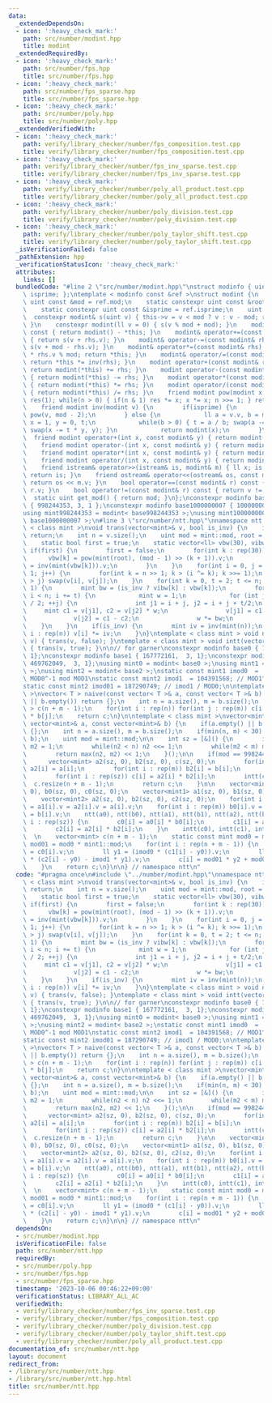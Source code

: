 ```yaml
---
data:
  _extendedDependsOn:
  - icon: ':heavy_check_mark:'
    path: src/number/modint.hpp
    title: modint
  _extendedRequiredBy:
  - icon: ':heavy_check_mark:'
    path: src/number/fps.hpp
    title: src/number/fps.hpp
  - icon: ':heavy_check_mark:'
    path: src/number/fps_sparse.hpp
    title: src/number/fps_sparse.hpp
  - icon: ':heavy_check_mark:'
    path: src/number/poly.hpp
    title: src/number/poly.hpp
  _extendedVerifiedWith:
  - icon: ':heavy_check_mark:'
    path: verify/library_checker/number/fps_composition.test.cpp
    title: verify/library_checker/number/fps_composition.test.cpp
  - icon: ':heavy_check_mark:'
    path: verify/library_checker/number/fps_inv_sparse.test.cpp
    title: verify/library_checker/number/fps_inv_sparse.test.cpp
  - icon: ':heavy_check_mark:'
    path: verify/library_checker/number/poly_all_product.test.cpp
    title: verify/library_checker/number/poly_all_product.test.cpp
  - icon: ':heavy_check_mark:'
    path: verify/library_checker/number/poly_division.test.cpp
    title: verify/library_checker/number/poly_division.test.cpp
  - icon: ':heavy_check_mark:'
    path: verify/library_checker/number/poly_taylor_shift.test.cpp
    title: verify/library_checker/number/poly_taylor_shift.test.cpp
  _isVerificationFailed: false
  _pathExtension: hpp
  _verificationStatusIcon: ':heavy_check_mark:'
  attributes:
    links: []
  bundledCode: "#line 2 \"src/number/modint.hpp\"\nstruct modinfo { uint mod, root,\
    \ isprime; };\ntemplate < modinfo const &ref >\nstruct modint {\n    static constexpr\
    \ uint const &mod = ref.mod;\n    static constexpr uint const &root = ref.root;\n\
    \    static constexpr uint const &isprime = ref.isprime;\n    uint v = 0;\n  \
    \  constexpr modint& s(uint v) { this->v = v < mod ? v : v - mod; return *this;\
    \ }\n    constexpr modint(ll v = 0) { s(v % mod + mod); }\n    modint operator-()\
    \ const { return modint() - *this; }\n    modint& operator+=(const modint& rhs)\
    \ { return s(v + rhs.v); }\n    modint& operator-=(const modint& rhs) { return\
    \ s(v + mod - rhs.v); }\n    modint& operator*=(const modint& rhs) { v = ull(v)\
    \ * rhs.v % mod; return *this; }\n    modint& operator/=(const modint& rhs) {\
    \ return *this *= inv(rhs); }\n    modint operator+(const modint& rhs) const {\
    \ return modint(*this) += rhs; }\n    modint operator-(const modint& rhs) const\
    \ { return modint(*this) -= rhs; }\n    modint operator*(const modint& rhs) const\
    \ { return modint(*this) *= rhs; }\n    modint operator/(const modint& rhs) const\
    \ { return modint(*this) /= rhs; }\n    friend modint pow(modint x, ll n) { modint\
    \ res(1); while(n > 0) { if(n & 1) res *= x; x *= x; n >>= 1; } return res; }\n\
    \    friend modint inv(modint v) {\n        if(isprime) {\n            return\
    \ pow(v, mod - 2);\n        } else {\n            ll a = v.v, b = modint::mod,\
    \ x = 1, y = 0, t;\n            while(b > 0) { t = a / b; swap(a -= t * b, b);\
    \ swap(x -= t * y, y); }\n            return modint(x);\n        }\n    }\n  \
    \  friend modint operator+(int x, const modint& y) { return modint(x) + y; }\n\
    \    friend modint operator-(int x, const modint& y) { return modint(x) - y; }\n\
    \    friend modint operator*(int x, const modint& y) { return modint(x) * y; }\n\
    \    friend modint operator/(int x, const modint& y) { return modint(x) / y; }\n\
    \    friend istream& operator>>(istream& is, modint& m) { ll x; is >> x; m = modint(x);\
    \ return is; }\n    friend ostream& operator<<(ostream& os, const modint& m) {\
    \ return os << m.v; }\n    bool operator==(const modint& r) const { return v ==\
    \ r.v; }\n    bool operator!=(const modint& r) const { return v != r.v; }\n  \
    \  static uint get_mod() { return mod; }\n};\nconstexpr modinfo base998244353\
    \ { 998244353, 3, 1 };\nconstexpr modinfo base1000000007 { 1000000007, 0, 1 };\n\
    using mint998244353 = modint< base998244353 >;\nusing mint1000000007 = modint<\
    \ base1000000007 >;\n#line 3 \"src/number/ntt.hpp\"\nnamespace ntt {\n\ntemplate\
    \ < class mint >\nvoid trans(vector<mint>& v, bool is_inv) {\n    if(v.empty())\
    \ return;\n    int n = v.size();\n    uint mod = mint::mod, root = mint::root;\n\
    \    static bool first = true;\n    static vector<ll> vbw(30), vibw(30);\n   \
    \ if(first) {\n        first = false;\n        for(int k : rep(30)) {\n      \
    \      vbw[k] = pow(mint(root), (mod - 1) >> (k + 1)).v;\n            vibw[k]\
    \ = inv(mint(vbw[k])).v;\n        }\n    }\n    for(int i = 0, j = 1; j < n -\
    \ 1; j++) {\n        for(int k = n >> 1; k > (i ^= k); k >>= 1);\n        if(i\
    \ > j) swap(v[i], v[j]);\n    }\n    for(int k = 0, t = 2; t <= n; ++k, t <<=\
    \ 1) {\n        mint bw = (is_inv ? vibw[k] : vbw[k]);\n        for (int i = 0;\
    \ i < n; i += t) {\n            mint w = 1;\n            for (int j = 0; j < t\
    \ / 2; ++j) {\n                int j1 = i + j, j2 = i + j + t/2;\n           \
    \     mint c1 = v[j1], c2 = v[j2] * w;\n                v[j1] = c1 + c2;\n   \
    \             v[j2] = c1 - c2;\n                w *= bw;\n            }\n    \
    \    }\n    }\n    if(is_inv) {\n        mint iv = inv(mint(n));\n        for(int\
    \ i : rep(n)) v[i] *= iv;\n    }\n}\ntemplate < class mint > void ntt(vector<mint>&\
    \ v) { trans(v, false); }\ntemplate < class mint > void intt(vector<mint>& v)\
    \ { trans(v, true); }\n\n// for garner\nconstexpr modinfo base0 { 754974721, 11,\
    \ 1};\nconstexpr modinfo base1 { 167772161,  3, 1};\nconstexpr modinfo base2 {\
    \ 469762049,  3, 1};\nusing mint0 = modint< base0 >;\nusing mint1 = modint< base1\
    \ >;\nusing mint2 = modint< base2 >;\nstatic const mint1 imod0  =  95869806; //\
    \ MOD0^-1 mod MOD1\nstatic const mint2 imod1  = 104391568; // MOD1^^1 mod MOD2\n\
    static const mint2 imod01 = 187290749; // imod1 / MOD0;\n\ntemplate < class T\
    \ >\nvector< T > naive(const vector< T >& a, const vector< T >& b) {\n    if(a.empty()\
    \ || b.empty()) return {};\n    int n = a.size(), m = b.size();\n    vector< T\
    \ > c(n + m - 1);\n    for(int i : rep(n)) for(int j : rep(m)) c[i + j] += a[i]\
    \ * b[j];\n    return c;\n}\n\ntemplate < class mint >\nvector<mint> mul(const\
    \ vector<mint>& a, const vector<mint>& b) {\n    if(a.empty() || b.empty()) return\
    \ {};\n    int n = a.size(), m = b.size();\n    if(min(n, m) < 30) return naive(a,\
    \ b);\n    uint mod = mint::mod;\n\n    int sz = [&]() {\n        int n2 = 1,\
    \ m2 = 1;\n        while(n2 < n) n2 <<= 1;\n        while(m2 < m) m2 <<= 1;\n\
    \        return max(n2, m2) << 1;\n    }();\n\n    if(mod == 998244353) {\n  \
    \      vector<mint> a2(sz, 0), b2(sz, 0), c(sz, 0);\n        for(int i : rep(n))\
    \ a2[i] = a[i];\n        for(int i : rep(m)) b2[i] = b[i];\n        ntt(a2), ntt(b2);\n\
    \        for(int i : rep(sz)) c[i] = a2[i] * b2[i];\n        intt(c);\n      \
    \  c.resize(n + m - 1);\n        return c;\n    }\n\n    vector<mint0> a0(sz,\
    \ 0), b0(sz, 0), c0(sz, 0);\n    vector<mint1> a1(sz, 0), b1(sz, 0), c1(sz, 0);\n\
    \    vector<mint2> a2(sz, 0), b2(sz, 0), c2(sz, 0);\n    for(int i : rep(n)) a0[i].v\
    \ = a1[i].v = a2[i].v = a[i].v;\n    for(int i : rep(m)) b0[i].v = b1[i].v = b2[i].v\
    \ = b[i].v;\n    ntt(a0), ntt(b0), ntt(a1), ntt(b1), ntt(a2), ntt(b2);\n    for(int\
    \ i : rep(sz)) {\n        c0[i] = a0[i] * b0[i];\n        c1[i] = a1[i] * b1[i];\n\
    \        c2[i] = a2[i] * b2[i];\n    }\n    intt(c0), intt(c1), intt(c2);\n  \
    \  \n    vector<mint> c(n + m - 1);\n    static const mint mod0 = mint0::mod,\
    \ mod01 = mod0 * mint1::mod;\n    for(int i : rep(n + m - 1)) {\n        ll y0\
    \ = c0[i].v;\n        ll y1 = (imod0 * (c1[i] - y0)).v;\n        ll y2 = (imod01\
    \ * (c2[i] - y0) - imod1 * y1).v;\n        c[i] = mod01 * y2 + mod0 * y1 + y0;\n\
    \    }\n    return c;\n}\n\n} // namespace ntt\n"
  code: "#pragma once\n#include \"../number/modint.hpp\"\nnamespace ntt {\n\ntemplate\
    \ < class mint >\nvoid trans(vector<mint>& v, bool is_inv) {\n    if(v.empty())\
    \ return;\n    int n = v.size();\n    uint mod = mint::mod, root = mint::root;\n\
    \    static bool first = true;\n    static vector<ll> vbw(30), vibw(30);\n   \
    \ if(first) {\n        first = false;\n        for(int k : rep(30)) {\n      \
    \      vbw[k] = pow(mint(root), (mod - 1) >> (k + 1)).v;\n            vibw[k]\
    \ = inv(mint(vbw[k])).v;\n        }\n    }\n    for(int i = 0, j = 1; j < n -\
    \ 1; j++) {\n        for(int k = n >> 1; k > (i ^= k); k >>= 1);\n        if(i\
    \ > j) swap(v[i], v[j]);\n    }\n    for(int k = 0, t = 2; t <= n; ++k, t <<=\
    \ 1) {\n        mint bw = (is_inv ? vibw[k] : vbw[k]);\n        for (int i = 0;\
    \ i < n; i += t) {\n            mint w = 1;\n            for (int j = 0; j < t\
    \ / 2; ++j) {\n                int j1 = i + j, j2 = i + j + t/2;\n           \
    \     mint c1 = v[j1], c2 = v[j2] * w;\n                v[j1] = c1 + c2;\n   \
    \             v[j2] = c1 - c2;\n                w *= bw;\n            }\n    \
    \    }\n    }\n    if(is_inv) {\n        mint iv = inv(mint(n));\n        for(int\
    \ i : rep(n)) v[i] *= iv;\n    }\n}\ntemplate < class mint > void ntt(vector<mint>&\
    \ v) { trans(v, false); }\ntemplate < class mint > void intt(vector<mint>& v)\
    \ { trans(v, true); }\n\n// for garner\nconstexpr modinfo base0 { 754974721, 11,\
    \ 1};\nconstexpr modinfo base1 { 167772161,  3, 1};\nconstexpr modinfo base2 {\
    \ 469762049,  3, 1};\nusing mint0 = modint< base0 >;\nusing mint1 = modint< base1\
    \ >;\nusing mint2 = modint< base2 >;\nstatic const mint1 imod0  =  95869806; //\
    \ MOD0^-1 mod MOD1\nstatic const mint2 imod1  = 104391568; // MOD1^^1 mod MOD2\n\
    static const mint2 imod01 = 187290749; // imod1 / MOD0;\n\ntemplate < class T\
    \ >\nvector< T > naive(const vector< T >& a, const vector< T >& b) {\n    if(a.empty()\
    \ || b.empty()) return {};\n    int n = a.size(), m = b.size();\n    vector< T\
    \ > c(n + m - 1);\n    for(int i : rep(n)) for(int j : rep(m)) c[i + j] += a[i]\
    \ * b[j];\n    return c;\n}\n\ntemplate < class mint >\nvector<mint> mul(const\
    \ vector<mint>& a, const vector<mint>& b) {\n    if(a.empty() || b.empty()) return\
    \ {};\n    int n = a.size(), m = b.size();\n    if(min(n, m) < 30) return naive(a,\
    \ b);\n    uint mod = mint::mod;\n\n    int sz = [&]() {\n        int n2 = 1,\
    \ m2 = 1;\n        while(n2 < n) n2 <<= 1;\n        while(m2 < m) m2 <<= 1;\n\
    \        return max(n2, m2) << 1;\n    }();\n\n    if(mod == 998244353) {\n  \
    \      vector<mint> a2(sz, 0), b2(sz, 0), c(sz, 0);\n        for(int i : rep(n))\
    \ a2[i] = a[i];\n        for(int i : rep(m)) b2[i] = b[i];\n        ntt(a2), ntt(b2);\n\
    \        for(int i : rep(sz)) c[i] = a2[i] * b2[i];\n        intt(c);\n      \
    \  c.resize(n + m - 1);\n        return c;\n    }\n\n    vector<mint0> a0(sz,\
    \ 0), b0(sz, 0), c0(sz, 0);\n    vector<mint1> a1(sz, 0), b1(sz, 0), c1(sz, 0);\n\
    \    vector<mint2> a2(sz, 0), b2(sz, 0), c2(sz, 0);\n    for(int i : rep(n)) a0[i].v\
    \ = a1[i].v = a2[i].v = a[i].v;\n    for(int i : rep(m)) b0[i].v = b1[i].v = b2[i].v\
    \ = b[i].v;\n    ntt(a0), ntt(b0), ntt(a1), ntt(b1), ntt(a2), ntt(b2);\n    for(int\
    \ i : rep(sz)) {\n        c0[i] = a0[i] * b0[i];\n        c1[i] = a1[i] * b1[i];\n\
    \        c2[i] = a2[i] * b2[i];\n    }\n    intt(c0), intt(c1), intt(c2);\n  \
    \  \n    vector<mint> c(n + m - 1);\n    static const mint mod0 = mint0::mod,\
    \ mod01 = mod0 * mint1::mod;\n    for(int i : rep(n + m - 1)) {\n        ll y0\
    \ = c0[i].v;\n        ll y1 = (imod0 * (c1[i] - y0)).v;\n        ll y2 = (imod01\
    \ * (c2[i] - y0) - imod1 * y1).v;\n        c[i] = mod01 * y2 + mod0 * y1 + y0;\n\
    \    }\n    return c;\n}\n\n} // namespace ntt\n"
  dependsOn:
  - src/number/modint.hpp
  isVerificationFile: false
  path: src/number/ntt.hpp
  requiredBy:
  - src/number/poly.hpp
  - src/number/fps.hpp
  - src/number/fps_sparse.hpp
  timestamp: '2023-10-06 00:46:22+09:00'
  verificationStatus: LIBRARY_ALL_AC
  verifiedWith:
  - verify/library_checker/number/fps_inv_sparse.test.cpp
  - verify/library_checker/number/fps_composition.test.cpp
  - verify/library_checker/number/poly_division.test.cpp
  - verify/library_checker/number/poly_taylor_shift.test.cpp
  - verify/library_checker/number/poly_all_product.test.cpp
documentation_of: src/number/ntt.hpp
layout: document
redirect_from:
- /library/src/number/ntt.hpp
- /library/src/number/ntt.hpp.html
title: src/number/ntt.hpp
---
```

